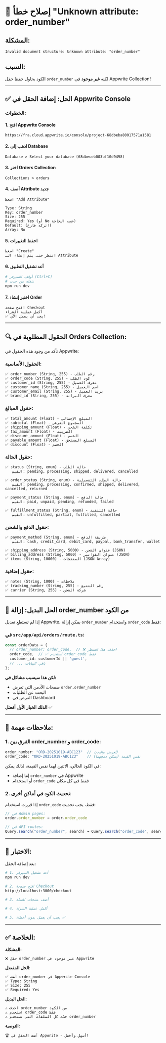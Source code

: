 # 🔧 إصلاح خطأ "Unknown attribute: order_number"

## المشكلة:
```
Invalid document structure: Unknown attribute: "order_number"
```

## السبب:
الكود يحاول حفظ حقل `order_number` لكنه **غير موجود** في Appwrite Collection!

---

## ✅ الحل: إضافة الحقل في Appwrite Console

### الخطوات:

#### 1. افتح Appwrite Console
```
https://fra.cloud.appwrite.io/console/project-68dbeba80017571a1581
```

#### 2. اذهب إلى Database
```
Database > Select your database (68dbeceb003bf10d9498)
```

#### 3. اختر Orders Collection
```
Collections > orders
```

#### 4. أضف Attribute جديد
```
اضغط "Add Attribute"

Type: String
Key: order_number
Size: 255
Required: Yes (أو No حسب الحاجة)
Default: (اتركه فارغ)
Array: No
```

#### 5. احفظ التغييرات
```
اضغط "Create"
انتظر حتى يتم إنشاء الـ Attribute
```

#### 6. أعد تشغيل التطبيق
```bash
# أوقف السيرفر (Ctrl+C)
# شغله من جديد
npm run dev
```

#### 7. اختبر إنشاء Order
```
افتح صفحة Checkout
أكمل عملية الشراء
✅ يجب أن يعمل الآن!
```

---

## 🔍 الحقول المطلوبة في Orders Collection:

تأكد من وجود هذه الحقول في Appwrite:

### الحقول الأساسية:
```
✅ order_number (String, 255) - رقم الطلب
✅ order_code (String, 255) - كود الطلب
✅ customer_id (String, 255) - معرف العميل
✅ customer_name (String, 255) - اسم العميل
✅ customer_email (String, 255) - بريد العميل
✅ brand_id (String, 255) - معرف البراند
```

### حقول المبالغ:
```
✅ total_amount (Float) - المبلغ الإجمالي
✅ subtotal (Float) - المجموع الفرعي
✅ shipping_amount (Float) - تكلفة الشحن
✅ tax_amount (Float) - الضريبة
✅ discount_amount (Float) - الخصم
✅ payable_amount (Float) - المبلغ المستحق
✅ discount (Float) - الخصم
```

### حقول الحالة:
```
✅ status (String, enum) - حالة الطلب
   القيم: pending, processing, shipped, delivered, cancelled

✅ order_status (String, enum) - حالة الطلب التفصيلية
   القيم: pending, processing, confirmed, shipped, delivered, cancelled, returned

✅ payment_status (String, enum) - حالة الدفع
   القيم: paid, unpaid, pending, refunded, failed

✅ fulfillment_status (String, enum) - حالة التنفيذ
   القيم: unfulfilled, partial, fulfilled, cancelled
```

### حقول الدفع والشحن:
```
✅ payment_method (String, enum) - طريقة الدفع
   القيم: cash, credit_card, debit_card, paypal, bank_transfer, wallet

✅ shipping_address (String, 5000) - عنوان الشحن (JSON)
✅ billing_address (String, 5000) - عنوان الفواتير (JSON)
✅ items (String, 10000) - المنتجات (JSON Array)
```

### حقول إضافية:
```
✅ notes (String, 1000) - ملاحظات
✅ tracking_number (String, 255) - رقم التتبع
✅ carrier (String, 255) - شركة الشحن
```

---

## 🎯 الحل البديل: إزالة order_number من الكود

إذا لم تستطع تعديل Appwrite، يمكن إزالة `order_number` واستخدام `order_code` فقط:

### في `src/app/api/orders/route.ts`:

```typescript
const orderData = {
  // order_number: order_code,  // ❌ احذف هذا السطر
  order_code,  // ✅ استخدم order_code فقط
  customer_id: customerId || 'guest',
  // ... باقي البيانات
};
```

**لكن هذا سيسبب مشاكل في:**
- صفحات الأدمن التي تعرض `order.order_number`
- البحث عن الطلبات
- العرض في Dashboard

**لذلك الخيار الأول أفضل!** ✅

---

## 📝 ملاحظات مهمة:

### 1. الفرق بين order_number و order_code:
```typescript
order_number: "ORD-20251019-ABC123"  // للعرض والبحث
order_code: "ORD-20251019-ABC123"    // نفس القيمة (يمكن دمجهما)
```

في الكود الحالي، الاثنين لهما نفس القيمة، لذلك يمكن:
- إما إضافة `order_number` في Appwrite
- أو استخدام `order_code` فقط في كل مكان

### 2. تحديث الكود في أماكن أخرى:

إذا قررت استخدام `order_code` فقط، يجب تحديث:

```typescript
// في Admin pages:
order.order_number → order.order_code

// في API routes:
Query.search("order_number", search) → Query.search("order_code", search)
```

---

## 🧪 الاختبار:

بعد إضافة الحقل:

```bash
# 1. أعد تشغيل السيرفر
npm run dev

# 2. افتح صفحة Checkout
http://localhost:3000/checkout

# 3. أضف منتجات للسلة

# 4. أكمل عملية الشراء

# 5. يجب أن يعمل بدون أخطاء ✅
```

---

## ✅ الخلاصة:

**المشكلة:**
```
❌ حقل order_number غير موجود في Appwrite
```

**الحل المفضل:**
```
✅ أضف order_number في Appwrite Console
✅ Type: String
✅ Size: 255
✅ Required: Yes
```

**الحل البديل:**
```
⚠️ احذف order_number من الكود
⚠️ استخدم order_code فقط
⚠️ حدّث كل الملفات التي تستخدم order_number
```

**التوصية:**
```
🏆 أضف الحقل في Appwrite - أسهل وأفضل!
```
